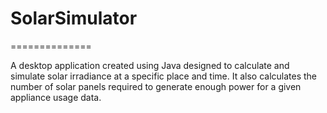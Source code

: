 # SolarSimulator
==============

A desktop application created using Java designed to calculate and simulate solar irradiance at a specific place and time. It also calculates the number of solar panels required to generate enough power for a given appliance usage data.

